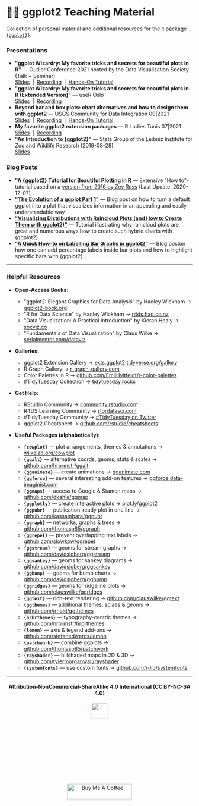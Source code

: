 # 👨‍🏫  ggplot2 Teaching Material
 
Collection of personal material and additional resources for the `R` package [`{ggplot2}`](https://ggplot2.tidyverse.org/).

### Presentations

+ **"ggplot Wizardry: My favorite tricks and secrets for beautiful plots in R"** — Outlier Conference 2021 hosted by the Data Visualization Society (Talk + Seminar)<br>
[Slides](https://www.cedricscherer.com/slides/OutlierConf2021_ggplot-wizardry.pdf)&ensp;|&ensp;[Recording](https://youtu.be/7UjA_5gNvdw)&ensp;|&ensp;[Hands-On Tutorial](https://z3tt.github.io/OutlierConf2021/)
+ **"ggplot Wizardry: My favorite tricks and secrets for beautiful plots in R (Extended Version)"** — useR Oslo<br>
[Slides](https://www.cedricscherer.com/slides/useR-2021_ggplot-wizardry-extended.pdf)&ensp;|&ensp;[Recording](https://www.youtube.com/watch?v=5KHvEXYtnOo)
+ **Beyond bar and box plots: chart alternatives and how to design them with ggplot2** — USGS Community for Data Integration 09|2021<br>
[Slides](https://www.cedricscherer.com/slides/USGS-2021-beyond-bar-and-box-plots.pdf)&ensp;|&ensp;[Recording](https://www.youtube.com/watch?v=WBA04fjTVU0)&ensp;|&ensp;[Hands-On Tutorial](https://z3tt.github.io/beyond-bar-and-box-plots)
+ **My favorite ggplot2 extension packages** — R Ladies Tunis 07|2021<br>
 [Slides](https://www.cedricscherer.com/slides/RLadiesTunis-2021-favorite-ggplot-extensions.pdf)&ensp;|&ensp;[Recording](https://youtu.be/8ikFe82Mb1I)
+ **"An Introduction to {ggplot2}"** — Stats Group of the Leibniz Institute for Zoo and Wildlife Research (2019-08-28)<br>
[Slides](https://cedricscherer.netlify.com/slides/2019-08-28-intro-ggplot-statsizw#1)

### Blog Posts
+ [**"A {ggplot2} Tutorial for Beautiful Plotting in R**](https://cedricscherer.netlify.app/2019/08/05/a-ggplot2-tutorial-for-beautiful-plotting-in-r/) — Extensive "How to"-tutorial based on a [version from 2016 by Zev Ross](http://zevross.com/blog/2014/08/04/beautiful-plotting-in-r-a-ggplot2-cheatsheet-3/) (Last Update: 2020-12-07)
+ [**"The Evolution of a ggplot Part 1"**](https://cedricscherer.netlify.app/2019/05/17/the-evolution-of-a-ggplot-ep.-1/) — Blog post on how to turn a default ggplot into a plot that visualizes information in an appealing and easily understandable way
+ [**"Visualizing Distributions with Raincloud Plots (and How to Create Them with ggplot2)"**](https://www.cedricscherer.com/2021/06/06/visualizing-distributions-with-raincloud-plots-and-how-to-create-them-with-ggplot2/) — Tutorial illustrating why raincloud plots are great and numerous ways how to create such hybrid charts with {ggplot2}
+ [**"A Quick How-to on Labelling Bar Graphs in ggplot2"**](https://www.cedricscherer.com/2021/07/05/a-quick-how-to-on-labelling-bar-graphs-in-ggplot2/) — Blog poston how one can add percentage labels inside bar plots and how to highlight specific bars with {ggplot2}

***

### Helpful Resources
 
* **Open-Access Books:**
  + "ggplot2: Elegant Graphics for Data Analysis" by Hadley Wickham  →  [ggplot2-book.org](https://ggplot2-book.org/)
  + "R for Data Science" by Hadley Wickham  →  [r4ds.had.co.nz](https://r4ds.had.co.nz/)
  + "Data Visualization: A Practical Introduction" by Kieran Healy  →  [socviz.co](https://socviz.co/)
  + "Fundamentals of Data Visualization" by Claus Wilke  →  [serialmentor.com/dataviz](https://serialmentor.com/dataviz/)

* **Galleries:**
  + ggplot2 Extension Gallery  →  [exts.ggplot2.tidyverse.org/gallery](https://exts.ggplot2.tidyverse.org/gallery/)
  + R Graph Gallery  →  [r-graph-gallery.com](https://www.r-graph-gallery.com/)
  + Color Palettes in R  →  [github.com/EmilHvitfeldt/r-color-palettes](https://github.com/EmilHvitfeldt/r-color-palettes/)
  + &#35;TidyTuesday Collection  →  [tidytuesday.rocks](http://tidytuesday.rocks/)

* **Get Help:**
  + RStudio Community  →  [community.rstudio.com](wwww.community.rstudio.com)
  + R4DS Learning Community  →  [rfordatasci.com](https://www.rfordatasci.com)
  + &#35;TidyTuesday Community  →  [#TidyTuesday on Twitter](https://twitter.com/hashtag/tidytuesday?lang=en)
  + ggplot2 Cheatsheet  →  [github.com/rstudio/cheatsheets](https://github.com/rstudio/cheatsheets/blob/master/data-visualization-2.1.pdf)

* **Useful Packages (alphabetically):**
  + **`{cowplot}`** — plot arrangements, themes & annotations  →  [wilkelab.org/cowplot](https://wilkelab.org/cowplot/articles/introduction.html)
  + **`{ggalt}`** — alternative coords, geoms, stats & scales  →  [github.com/hrbrmstr/ggalt](https://github.com/hrbrmstr/ggalt)
  + **`{gganimate}`** — create animations  →  [gganimate.com](https://gganimate.com/)
  + **`{ggforce}`** — several interesting add-on features   →  [ggforce.data-imaginist.com](https://ggforce.data-imaginist.com/)
  + **`{ggmaps}`** — access to Google & Stamen maps  →  [github.com/dkahle/ggmap](https://github.com/dkahle/ggmap)
  + **`{ggplotly}`** — create interactive plots  →  [plot.ly/ggplot2](https://plot.ly/ggplot2/)
  + **`{ggpubr}`** — publication-ready plot in one line  →  [github.com/kassambara/ggpubr](https://github.com/kassambara/ggpubr)
  + **`{ggraph}`** — networks, graphs & trees  →  [github.com/thomasp85/ggraph](https://github.com/thomasp85/ggraph)
  + **`{ggrepel}`** — prevent overlapping text labels  →  [github.com/slowkow/ggrepel](https://github.com/slowkow/ggrepel)
  + **`{ggstream}`** — geoms for stream graphs  →  [github.com/davidsjoberg/ggstream](https://github.com/davidsjoberg/ggstream)
  + **`{ggsankey}`** — geoms for sankey diagrams  →  [github.com/davidsjoberg/ggsankey](https://github.com/davidsjoberg/ggsankey)
  + **`{ggbump}`** — geoms for bump charts  →  [github.com/davidsjoberg/ggbump](https://github.com/davidsjoberg/ggbump)
  + **`{ggridges}`** — geoms for ridgeline plots  →  [github.com/clauswilke/ggridges](https://github.com/clauswilke/ggridges)
  + **`{ggtext}`** — rich-text rendering  →  [github.com/clauswilke/ggtext](https://github.com/clauswilke/ggtext)
  + **`{ggthemes}`** —  additional themes, sclaes & geoms →  [github.com/jrnold/ggthemes](https://github.com/jrnold/ggthemes)
  + **`{hrbrthemes}`** — typography-centric themes  →  [github.com/hrbrmstr/hrbrthemes](https://github.com/hrbrmstr/hrbrthemes)
  + **`{lemon}`** — axis & legend add-ons  →  [github.com/stefanedwards/lemon](https://github.com/stefanedwards/lemon)
  + **`{patchwork}`** — combine ggplots  →  [github.com/thomasp85/patchwork](https://github.com/thomasp85/patchwork)
  + **`{rayshader}`** — hillshaded maps in 2D & 3D  →  [github.com/tylermorganwall/rayshader](https://github.com/tylermorganwall/rayshader)
  + **`{systemfonts}`** — use custom fonts  →  [github.com/r-lib/systemfonts](https://github.com/r-lib/systemfonts)

***

<div align="center">
  <h4>Attribution-NonCommercial-ShareAlike 4.0 International (CC BY-NC-SA 4.0)</h4>
<div style="width:300px; height:200px">
<img src=https://camo.githubusercontent.com/00f7814990f36f84c5ea74cba887385d8a2f36be/68747470733a2f2f646f63732e636c6f7564706f7373652e636f6d2f696d616765732f63632d62792d6e632d73612e706e67 alt="" height="42">
</div>
  <br>
  <a href="https://www.buymeacoffee.com/z3tt" target="_blank"><img src="https://www.buymeacoffee.com/assets/img/guidelines/download-assets-sm-1.svg" alt="Buy Me A Coffee" style="height: 41px !important;width: 174px !important;box-shadow: 0px 3px 2px 0px rgba(190, 190, 190, 0.5) !important;-webkit-box-shadow: 0px 3px 2px 0px rgba(190, 190, 190, 0.5) !important;" ></a>
  <br><br>
</div>
